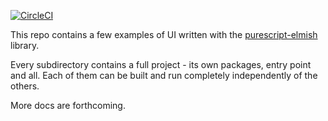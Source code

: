 [![CircleCI](https://circleci.com/gh/collegevine/purescript-elmish-examples.svg?style=svg)](https://circleci.com/gh/collegevine/purescript-elmish-examples)

This repo contains a few examples of UI written with the [purescript-elmish](github.com/collegevine/purescript-elmish) library.

Every subdirectory contains a full project - its own packages, entry point and all. Each of them can be built and run completely independently of the others.

More docs are forthcoming.
